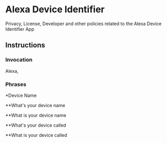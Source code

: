 # Alexa Device Identifier
Privacy, License, Developer and other policies related to the Alexa Device Identifier App  
## Instructions
### Invocation
Alexa, 
### Phrases
*Device Name

**What's your device name

**What is your device name

**What's your device called

**What is your device called
